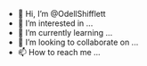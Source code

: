 - 👋 Hi, I’m @OdellShifflett
- 👀 I’m interested in ...
- 🌱 I’m currently learning ...
- 💞️ I’m looking to collaborate on ...
- 📫 How to reach me ...

<!---
OdellShifflett/OdellShifflett is a ✨ special ✨ repository because its `README.md` (this file) appears on your GitHub profile.
You can click the Preview link to take a look at your changes.
--->
